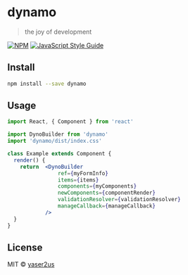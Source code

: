 # dynamo

> the joy of development

[![NPM](https://img.shields.io/npm/v/dynamo.svg)](https://www.npmjs.com/package/dynamo) [![JavaScript Style Guide](https://img.shields.io/badge/code_style-standard-brightgreen.svg)](https://standardjs.com)

## Install

```bash
npm install --save dynamo
```

## Usage

```jsx
import React, { Component } from 'react'

import DynoBuilder from 'dynamo'
import 'dynamo/dist/index.css'

class Example extends Component {
  render() {
    return  <DynoBuilder
                ref={myFormInfo}
                items={items}
                components={myComponents}
                newComponents={componentRender}
                validationResolver={validationResolver}
                manageCallback={manageCallback}
            />
  }
}
```

## License

MIT © [yaser2us](https://github.com/yaser2us)
